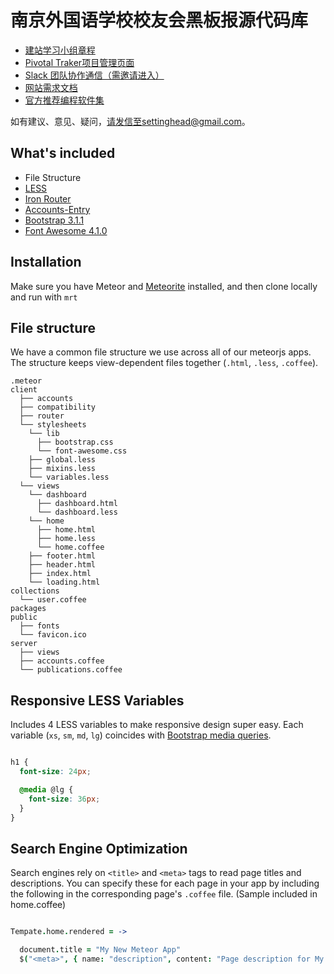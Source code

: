 # 南京外国语学校校友会黑板报源代码库

- [建站学习小组章程](https://docs.google.com/document/d/1R-7XA0u71zCJsGZahXGJf2gFbRhJuI68XOvu6ss6Mvc/edit#)
- [Pivotal Traker项目管理页面](https://www.pivotaltracker.com/n/projects/1205934)
- [Slack 团队协作通信（需邀请进入）](http://nflsdevs.slack.com/)
- [网站需求文档](https://docs.google.com/document/d/1H0YBOyIt-2E4olQCRNyRNJtjjByb7rTq-KRrW3Rhye0/edit#)
- [官方推荐编程软件集](https://github.com/nflsalumni/blackboard/wiki/%E5%B0%8F%E7%BB%84%E5%AE%98%E6%96%B9%E6%8E%A8%E8%8D%90%E8%BD%AF%E4%BB%B6%E9%9B%86)

如有建议、意见、疑问，请发信至settinghead@gmail.com。

## What's included

* File Structure
* <a href="http://lesscss.org/" target="_blank">LESS</a>
* <a href="https://github.com/EventedMind/iron-router" target="_blank">Iron Router</a>
* <a href="http://github.differential.io/accounts-entry" target="_blank">Accounts-Entry</a>
* <a href="http://getbootstrap.com" target="_blank">Bootstrap 3.1.1</a>
* <a href="http://fontawesome.io/" target="_blank">Font Awesome 4.1.0</a>

## Installation

Make sure you have Meteor and [Meteorite](https://github.com/oortcloud/meteorite/) installed, and then clone locally and run with `mrt`

## File structure

We have a common file structure we use across all of our meteorjs apps. The structure keeps view-dependent files together (`.html`, `.less`, `.coffee`).

```
.meteor
client
  ├── accounts
  ├── compatibility
  ├── router
  └── stylesheets
    └── lib
      ├── bootstrap.css
      └── font-awesome.css
    ├── global.less
    ├── mixins.less
    └── variables.less
  └── views
    └── dashboard
      ├── dashboard.html
      └── dashboard.less
    └── home
      ├── home.html
      ├── home.less
      └── home.coffee
    ├── footer.html
    ├── header.html
    ├── index.html
    └── loading.html
collections
  └── user.coffee
packages
public
  ├── fonts
  └── favicon.ico
server
  ├── views
  ├── accounts.coffee
  └── publications.coffee
```

## Responsive LESS Variables

Includes 4 LESS variables to make responsive design super easy. Each variable (`xs`, `sm`, `md`, `lg`) coincides with [Bootstrap media queries](http://getbootstrap.com/css/#responsive-utilities).

```SCSS

h1 {
  font-size: 24px;

  @media @lg {
    font-size: 36px;
  }
}

```

## Search Engine Optimization

Search engines rely on `<title>` and `<meta>` tags to read page titles and descriptions. You can specify these for each page in your app by including the following in the corresponding page's `.coffee` file. (Sample included in home.coffee)

```CoffeeScript

Tempate.home.rendered = ->

  document.title = "My New Meteor App"
  $("<meta>", { name: "description", content: "Page description for My New Meteor App" }).appendTo "head"

```
